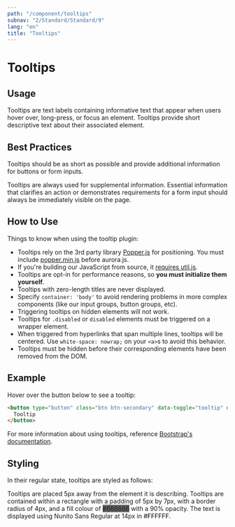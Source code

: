 ```yaml
---
path: "/component/tooltips"
subnav: "2/Standard/Standard/9"
lang: "en"
title: "Tooltips"
---
```

<helmet>
<title> Tooltips - Aurora Design System </title>
</helmet>

# Tooltips

## Usage

Tooltips are text labels containing informative text that appear when users hover over, long-press, or focus an element. Tooltips provide short descriptive text about their associated element.  

## Best Practices

Tooltips should be as short as possible and provide additional information for buttons or form inputs.

Tooltips are always used for supplemental information. Essential information that clarifies an action or demonstrates requirements for a form input should always be immediately visible on the page.

<documentationtabs remove="react">
      <doctabpanel type="html">
          

## How to Use 

Things to know when using the tooltip plugin:

- Tooltips rely on the 3rd party library [Popper.js](https://popper.js.org/) for positioning. You must include [popper.min.js](site.cdn.popper) before aurora.js. 
- If you're building our JavaScript from source, it [requires util.js](https://getbootstrap.com/docs/4.2/getting-started/javascript/#util).
- Tooltips are opt-in for performance reasons, so **you must initialize them yourself**.
- Tooltips with zero-length titles are never displayed.
- Specify `container: 'body'` to avoid rendering problems in more complex components (like our input groups, button groups, etc).
- Triggering tooltips on hidden elements will not work.
- Tooltips for `.disabled` or `disabled` elements must be triggered on a wrapper element.
- When triggered from hyperlinks that span multiple lines, tooltips will be centered. Use `white-space: nowrap;` on your `<a>`s to avoid this behavior.
- Tooltips must be hidden before their corresponding elements have been removed from the DOM.


## Example
Hover over the button below to see a tooltip:

<tooltipexample id="html-tooltip"></tooltipexample>

```html
<button type="button" class="btn btn-secondary" data-toggle="tooltip" data-placement="bottom" title="Tooltip on bottom">
  Tooltip
</button>
```
For more information about using tooltips, reference [Bootstrap's documentation](https://getbootstrap.com/docs/4.1/components/tooltips/).

</doctabpanel>
    <doctabpanel type="design">
          

## Styling

In their regular state, tooltips are styled as follows:

Tooltips are placed 5px away from the element it is describing. Tooltips are contained within a rectangle with a padding of 5px by 7px, with a border radius of 4px, and a fill colour of <badge style="background-color: #666666">#666666</badge> with a 90% opacity. The text is displayed using Nunito Sans Regular at 14px in <badge style="background-color: #FFFFFF; color: black">#FFFFFF</badge>.

<tooltipexample id="design-tooltip"></tooltipexample>

</doctabpanel>
    </documentationtabs>


